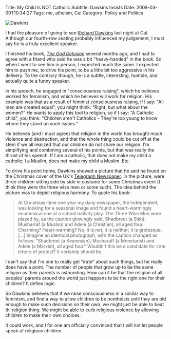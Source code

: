 Title: My Child Is NOT Catholic
Subtitle: Dawkins Insists
Date: 2008-03-09T10:34:27
Tags: me, atheism, Cal
Category: Policy and Politics

![Dawkins]({filename}/images/dawkins.jpg)

I had the pleasure of going to see [Richard Dawkins][2] last night at Cal. 
Although our fourth-row seating probably influenced my judgement, 
I must say he is a truly excellent speaker. 

I finished his book, [*The God Delusion*][3] several months ago, 
and I had to agree with a friend who said he was a bit "heavy-handed" in 
the book. So when I went to see him in person, I expected much the same. I 
expected him to push me, to drive his point, to be a little bit too 
aggressive in his delivery. To the contrary though, he is a subtle, 
interesting, humble, and actually quite a funny speaker. 

In his speech, he engaged in "consciousness raising", 
which he believes worked for feminism, and which he believes will work for 
religion. His example was that as a result of feminist consciousness 
raising, if I say: "All men are created equal", you might think: "Right, 
but what about the women?" He wants to apply this tool to religion, 
so if I say: "A Catholic child", you think: "Children aren't Catholics - 
They're too young to know where they stand on such issues." 

He believes (and I must agree) that religion in the world has brought much 
violence and destruction, and that the whole thing could be cut off at the 
stem if we all realized that our children do not share our religion. I'm 
simplifying and combining several of his points, but that was really the 
thrust of his speech. If I am a catholic, that does not make my child a 
catholic; I a Muslim, does not make my child a Muslim. Etc.

To drive his point home, Dawkins showed a picture that he said he found on 
the Christmas cover of the UK's [Telegraph Newspaper][1]. In the picture, 
were three children sitting side by side in costume for some Christmas event
(I think they were the three wise men or some such). The idea behind the 
picture was to depict religious harmony. To quote his book:
 
>At Christmas-time one year my daily newspaper, the Independent, 
was looking for a seasonal image and found a heart-warmingly ecumenical one
at a school nativity play. The Three Wise Men were played by, 
as the caption glowingly said, Shadbreet (a Sikh), 
Musharraf (a Muslim) and Adele (a Christian), all aged four. Charming? 
Heart-warming? No, it is not, it is neither; it is grotesque. [...] Imagine 
an identical photograph, with the caption changed as follows: "Shadbreet (a 
Keynesian), Musharaff (a Monetarist) and Adele (a Marxist), 
all aged four." Wouldn't this be a candidate for irate letters of protest? 
It certainly should be.
 
I can't say that I'm one to really get "irate" about such things, 
but he really does have a point. The number of people that grow up to be the
same religion as their parents is astounding. How can it be that the 
religion of all peoples' parents around the world just happens to be the 
right one for their children? It defies logic.

So Dawkins believes that if we raise consciousness in a similar way to 
feminism, and find a way to allow children to be nontheists until they are 
old enough to make such decisions on their own, we might just be able to 
beat thi  religion thing. We might be able to curb religious violence by 
allowing children to make their own choices. 

It could work, and I for one am officially convinced that I will not let 
people speak of religious children. 

[1]: http://www.telegraph.co.uk/
[2]: http://en.wikipedia.org/wiki/Richard_Dawkins
[3]: http://en.wikipedia.org/wiki/The_God_Delusion
